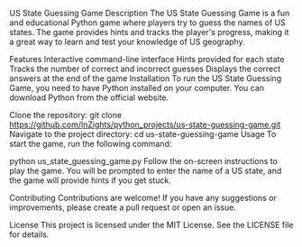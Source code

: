 US State Guessing Game
Description
The US State Guessing Game is a fun and educational Python game where players try to guess the names of US states. The game provides hints and tracks the player's progress, making it a great way to learn and test your knowledge of US geography.

Features
Interactive command-line interface
Hints provided for each state
Tracks the number of correct and incorrect guesses
Displays the correct answers at the end of the game
Installation
To run the US State Guessing Game, you need to have Python installed on your computer. You can download Python from the official website.

Clone the repository:
git clone https://github.com/InZights/python_projects/us-state-guessing-game.git
Navigate to the project directory:
cd us-state-guessing-game
Usage
To start the game, run the following command:

python us_state_guessing_game.py
Follow the on-screen instructions to play the game. You will be prompted to enter the name of a US state, and the game will provide hints if you get stuck.

Contributing
Contributions are welcome! If you have any suggestions or improvements, please create a pull request or open an issue.

License
This project is licensed under the MIT License. See the LICENSE file for details.
